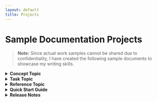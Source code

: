 ```yaml
---
layout: default
title: Projects
---
```

# Sample Documentation Projects

> **Note:** Since actual work samples cannot be shared due to confidentiality, I have created the following sample documents to showcase my writing skills.

<details>
  <summary><span style="font-size: 1em; font-weight: bold;">Concept Topic</span></summary>
  <br>

  <p><strong>Title:</strong> Overview of Chat in Microsoft Teams</p>
  <p><strong>Tools Used:</strong> Microsoft Word (Authoring), Draw.io (Illustration)</p>

  <p><strong>Project Overview:</strong><br>  

  This is a sample document created to illustrate a concept topic on the Chat feature in Microsoft Teams.</p>

  <iframe src="documents/Concept_Topic.pdf" width="90%" height="600px" style="border: 1px solid #ccc;">
    This browser does not support PDFs. Please download the PDF to view it:
    <a href="documents/Concept_Topic.pdf">Download PDF</a>.
  </iframe>

  <br>
</details>


<details>
  <summary><span style="font-size: 1em; font-weight: bold;">Task Topic</span></summary>
  <br>

  <p><strong>Title:</strong> Share an Attachment in Microsoft Teams with a Contact</p>
  <p><strong>Tools Used:</strong> Microsoft Word (Authoring)</p>

  <p><strong>Project Overview:</strong><br>
  This section describes a sample task topic created to demonstrate my understanding of technical documentation practices.</p>

  <iframe src="documents/Task_Topic.pdf" width="90%" height="600px" style="border: 1px solid #ccc;">
    This browser does not support PDFs. Please download the PDF to view it:
    <a href="documents/Task_Topic.pdf">Download PDF</a>.
  </iframe>
</details>


<details>
  <summary><span style="font-size: 1em; font-weight: bold;">Reference Topic</span></summary>
  <p>This guide helps new users quickly get started with the product or feature, providing clear setup instructions and examples.</p>

  <iframe src="documents/Quick%20Start%20Guide.pdf" width="90%" height="600px">
    This browser does not support PDFs. Please download the PDF to view it:
    <a href="documents/Quick%20Start%20Guide.pdf">Download PDF</a>.
</iframe>

</details>

<details>
  <summary><span style="font-size: 1em; font-weight: bold;">Quick Start Guide</span></summary>
  
  <p>This guide helps new users quickly get started with the product or feature, providing clear setup instructions and examples.</p>

  <p><strong>Title:</strong> Quick Start Guide for creating a post in the Tech Writers Tribe application</p>
  <p><strong>Tools Used:</strong> Confluence (Authoring), Snagit (Illustration)</p>

  <iframe src="documents/Quick%20Start%20Guide.pdf" width="90%" height="600px">
    This browser does not support PDFs. Please download the PDF to view it:
    <a href="documents/Quick%20Start%20Guide.pdf">Download PDF</a>.
</iframe>

</details>

<details>
  <summary><span style="font-size: 1em; font-weight: bold;">Release Notes</span></summary>
  <p>This guide helps new users quickly get started with the product or feature, providing clear setup instructions and examples.</p>

  <iframe src="documents/Quick%20Start%20Guide.pdf" width="90%" height="600px">
    This browser does not support PDFs. Please download the PDF to view it:
    <a href="documents/Quick%20Start%20Guide.pdf">Download PDF</a>.
</iframe>

</details>

